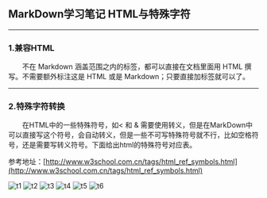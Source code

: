 ## MarkDown学习笔记 HTML与特殊字符
---
### 1.兼容HTML

&emsp;&emsp;不在 Markdown 涵盖范围之内的标签，都可以直接在文档里面用 HTML 撰写。不需要额外标注这是 HTML 或是 Markdown；只要直接加标签就可以了。

---
### 2.特殊字符转换

&emsp;&emsp;在HTML中的一些特殊符号，如< 和 & 需要使用转义，但是在MarkDown中可以直接写这个符号，会自动转义，但是一些不可写特殊符号就不行，比如空格符号，还是需要写转义符号。下面给出html的特殊符号对应表。

参考地址：[http://www.w3school.com.cn/tags/html_ref_symbols.html](http://www.w3school.com.cn/tags/html_ref_symbols.html)

![t1](./img/htmlt1.png)
![t2](./img/htmlt2.png)
![t3](./img/htmlt3.png)
![t4](./img/htmlt4.png)
![t5](./img/htmlt5.png)
![t6](./img/htmlt6.png)
